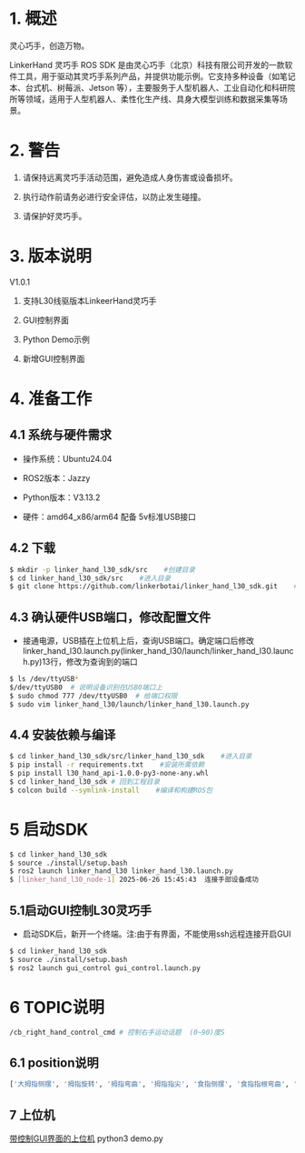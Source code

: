 # 1. **概述**

灵心巧手，创造万物。

LinkerHand 灵巧手 ROS SDK 是由灵心巧手（北京）科技有限公司开发的一款软件工具，用于驱动其灵巧手系列产品，并提供功能示例。它支持多种设备（如笔记本、台式机、树莓派、Jetson 等），主要服务于人型机器人、工业自动化和科研院所等领域，适用于人型机器人、柔性化生产线、具身大模型训练和数据采集等场景。

# 2. **警告**

1. 请保持远离灵巧手活动范围，避免造成人身伤害或设备损坏。

2. 执行动作前请务必进行安全评估，以防止发生碰撞。

3. 请保护好灵巧手。

# 3. **版本说明**
V1.0.1
1. 支持L30线驱版本LinkeerHand灵巧手
2. GUI控制界面
3. Python Demo示例


3. 新增GUI控制界面

# 4. 准备工作

## 4.1 系统与硬件需求

* 操作系统：Ubuntu24.04

* ROS2版本：Jazzy

* Python版本：V3.13.2

* 硬件：amd64_x86/arm64 配备 5v标准USB接口

## 4.2 下载

```bash
$ mkdir -p linker_hand_l30_sdk/src    #创建目录
$ cd linker_hand_l30_sdk/src    #进入目录
$ git clone https://github.com/linkerbotai/linker_hand_l30_sdk.git    #获取SDK
```

## 4.3 确认硬件USB端口，修改配置文件
- 接通电源，USB插在上位机上后，查询USB端口。确定端口后修改linker_hand_l30.launch.py(linker_hand_l30/launch/linker_hand_l30.launch.py)13行，修改为查询到的端口
```bash
$ ls /dev/ttyUSB*
$/dev/ttyUSB0  # 说明设备识别在USB0端口上
$ sudo chmod 777 /dev/ttyUSB0  # 给端口权限
$ sudo vim linker_hand_l30/launch/linker_hand_l30.launch.py
```

## 4.4 安装依赖与编译

```bash
$ cd linker_hand_l30_sdk/src/linker_hand_l30_sdk    #进入目录
$ pip install -r requirements.txt    #安装所需依赖
$ pip install l30_hand_api-1.0.0-py3-none-any.whl
$ cd linker_hand_l30_sdk # 回到工程目录
$ colcon build --symlink-install    #编译和构建ROS包
```

# 5 启动SDK
```bash
$ cd linker_hand_l30_sdk
$ source ./install/setup.bash
$ ros2 launch linker_hand_l30 linker_hand_l30.launch.py
$ [linker_hand_l30_node-1] 2025-06-26 15:45:43  连接手部设备成功
```
## 5.1启动GUI控制L30灵巧手
 - 启动SDK后，新开一个终端。注:由于有界面，不能使用ssh远程连接开启GUI
```bash
$ cd linker_hand_l30_sdk
$ source ./install/setup.bash
$ ros2 launch gui_control gui_control.launch.py
```

# 6 TOPIC说明
```bash
/cb_right_hand_control_cmd # 控制右手运动话题  (0~90)度S
```
## 6.1 position说明
```bash
['大拇指侧摆', '拇指旋转', '拇指弯曲', '拇指指尖', '食指侧摆', '食指指根弯曲', '食指指尖', '中指侧摆', '中指指根', '中指指尖', '无名指侧摆', '无名指指根', '无名指指尖', '小指侧摆', '小指指根', '小指指尖', '手腕']
```

## 7 上位机
[带控制GUI界面的上位机](python_api/demo.py) python3 demo.py
